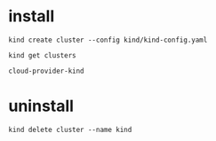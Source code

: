 
# install
```
kind create cluster --config kind/kind-config.yaml

kind get clusters

cloud-provider-kind
```

# uninstall
```
kind delete cluster --name kind
```